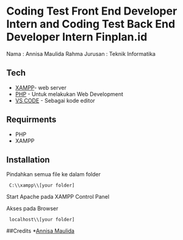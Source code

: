 # Coding Test Front End Developer Intern and Coding Test Back End Developer Intern Finplan.id

Nama : Annisa Maulida Rahma
Jurusan : Teknik Informatika

## Tech

- [XAMPP](https://www.apachefriends.org/)- web server
- [PHP](https://www.php.net/) - Untuk melakukan Web Development
- [VS CODE](https://code.visualstudio.com/) - Sebagai kode editor

## Requirments

- PHP
- XAMPP

## Installation

Pindahkan semua file ke dalam folder

     C:\\xampp\\[your folder]

Start Apache pada XAMPP Control Panel

Akses pada Browser

     localhost\\[your folder]

##Credits \*[Annisa Maulida](https://instagram.com/_maulidaaar)
